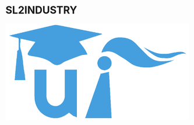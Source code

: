 # SL2INDUSTRY
<img src="images/logo.png"
     alt="Markdown Monster icon"
     style="float: left; margin-right: 10px;" />

